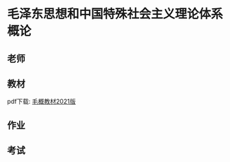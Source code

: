 # 毛泽东思想和中国特殊社会主义理论体系概论

## 老师

## 教材

pdf下载:
[毛概教材2021版](https://course.xmu.edu.cn/meol/common/script/preview/download_preview.jsp?fileid=1031465&resid=235730)

## 作业

## 考试
